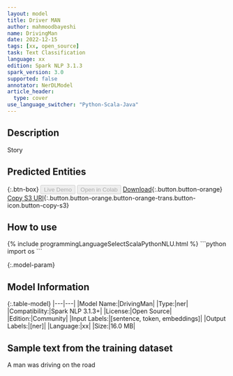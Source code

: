 ```yaml
---
layout: model
title: Driver MAN
author: mahmoodbayeshi
name: DrivingMan
date: 2022-12-15
tags: [xx, open_source]
task: Text Classification
language: xx
edition: Spark NLP 3.1.3
spark_version: 3.0
supported: false
annotator: NerDLModel
article_header:
  type: cover
use_language_switcher: "Python-Scala-Java"
---
```


## Description

Story

## Predicted Entities



{:.btn-box}
<button class="button button-orange" disabled>Live Demo</button>
<button class="button button-orange" disabled>Open in Colab</button>
[Download](https://s3.amazonaws.com/undefined/mahmoodbayeshi/DrivingMan_xx_3.1.3_3.0_1671123889908.zip){:.button.button-orange}
[Copy S3 URI](s3://undefined/mahmoodbayeshi/DrivingMan_xx_3.1.3_3.0_1671123889908.zip){:.button.button-orange.button-orange-trans.button-icon.button-copy-s3}

## How to use



<div class="tabs-box" markdown="1">
{% include programmingLanguageSelectScalaPythonNLU.html %}
```python
import os
```

</div>

{:.model-param}
## Model Information

{:.table-model}
|---|---|
|Model Name:|DrivingMan|
|Type:|ner|
|Compatibility:|Spark NLP 3.1.3+|
|License:|Open Source|
|Edition:|Community|
|Input Labels:|[sentence, token, embeddings]|
|Output Labels:|[ner]|
|Language:|xx|
|Size:|16.0 MB|

## Sample text from the training dataset

A man was driving on the road